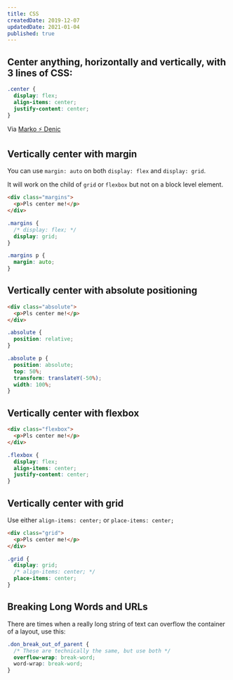 ```yaml
---
title: CSS
createdDate: 2019-12-07
updatedDate: 2021-01-04
published: true
---
```


## Center anything, horizontally and vertically, with 3 lines of CSS:

```css
.center {
  display: flex;
  align-items: center;
  justify-content: center;
}
```

Via
[Marko ⚡ Denic](https://twitter.com/denicmarko/status/1346039973087215617)

## Vertically center with margin

You can use `margin: auto` on both `display: flex` and
`display: grid`.

It will work on the child of `grid` or `flexbox` but not on a block
level element.

```html
<div class="margins">
  <p>Pls center me!</p>
</div>
```

```css
.margins {
  /* display: flex; */
  display: grid;
}

.margins p {
  margin: auto;
}
```

## Vertically center with absolute positioning

```html
<div class="absolute">
  <p>Pls center me!</p>
</div>
```

```css
.absolute {
  position: relative;
}

.absolute p {
  position: absolute;
  top: 50%;
  transform: translateY(-50%);
  width: 100%;
}
```

## Vertically center with flexbox

```html
<div class="flexbox">
  <p>Pls center me!</p>
</div>
```

```css
.flexbox {
  display: flex;
  align-items: center;
  justify-content: center;
}
```

## Vertically center with grid

Use either `align-items: center;` or `place-items: center;`

```html
<div class="grid">
  <p>Pls center me!</p>
</div>
```

```css
.grid {
  display: grid;
  /* align-items: center; */
  place-items: center;
}
```

## Breaking Long Words and URLs

There are times when a really long string of text can overflow the
container of a layout, use this:

```css
.don_break_out_of_parent {
  /* These are technically the same, but use both */
  overflow-wrap: break-word;
  word-wrap: break-word;
}
```
